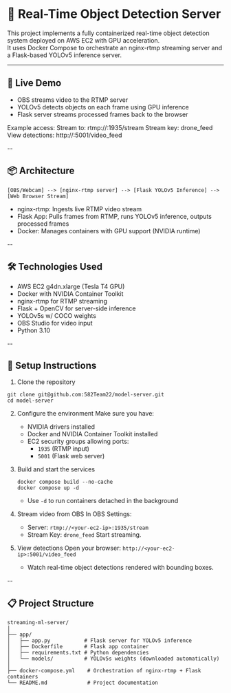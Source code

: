 # 🚀 Real-Time Object Detection Server

This project implements a fully containerized real-time object detection system deployed on AWS EC2 with GPU acceleration.  
It uses Docker Compose to orchestrate an nginx-rtmp streaming server and a Flask-based YOLOv5 inference server.

---

## 📸 Live Demo

- OBS streams video to the RTMP server
- YOLOv5 detects objects on each frame using GPU inference
- Flask server streams processed frames back to the browser

Example access:
Stream to: rtmp://<EC2-IP>:1935/stream Stream key: drone_feed View detections: http://<EC2-IP>:5001/video_feed

--

## 📦 Architecture

```plaintext
[OBS/Webcam] --> [nginx-rtmp server] --> [Flask YOLOv5 Inference] --> [Web Browser Stream]
```
- nginx-rtmp: Ingests live RTMP video stream
- Flask App: Pulls frames from RTMP, runs YOLOv5 inference, outputs processed frames
- Docker: Manages containers with GPU support (NVIDIA runtime)

--

## 🛠️ Technologies Used
- AWS EC2 g4dn.xlarge (Tesla T4 GPU)
- Docker with NVIDIA Container Toolkit
- nginx-rtmp for RTMP streaming
- Flask + OpenCV for server-side inference
- YOLOv5s w/ COCO weights
- OBS Studio for video input
- Python 3.10

--

## 🚀 Setup Instructions
1. Clone the repository
  ```
  git clone git@github.com:582Team22/model-server.git
  cd model-server
  ```

2. Configure the environment
   Make sure you have:
   - NVIDIA drivers installed
   - Docker and NVIDIA Container Toolkit installed
   - EC2 security groups allowing ports:
       - `1935` (RTMP input)
       - `5001` (Flask web server)

3. Build and start the services
   ```
   docker compose build --no-cache
   docker compose up -d
   ```
   - Use `-d` to run containers detached in the background

4. Stream video from OBS
   In OBS Settings:
     - Server: `rtmp://<your-ec2-ip>:1935/stream`
     - Stream Key: `drone_feed`
   Start streaming.

5. View detections
   Open your browser:
   `http://<your-ec2-ip>:5001/video_feed`
   - Watch real-time object detections rendered with bounding boxes.

--

## 📋 Project Structure
```plaintext
streaming-ml-server/
│
├── app/
│   ├── app.py           # Flask server for YOLOv5 inference
│   ├── Dockerfile       # Flask app container
│   ├── requirements.txt # Python dependencies
│   └── models/          # YOLOv5s weights (downloaded automatically)
│
├── docker-compose.yml    # Orchestration of nginx-rtmp + Flask containers
└── README.md             # Project documentation
```
